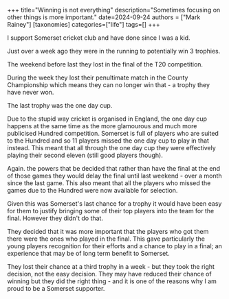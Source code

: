 +++
title="Winning is not everything"
description="Sometimes focusing on other things is more important."
date=2024-09-24
authors = ["Mark Rainey"]
[taxonomies]
categories=["life"]
tags=[]
+++

I support Somerset cricket club and have done since I was a kid.

<!-- more -->

Just over a week ago they were in the running to potentially win 3 trophies.

The weekend before last they lost in the final of the T20 competition.

During the week they lost their penultimate match in the County Championship which means they can no longer win that - a trophy they have never won.

The last trophy was the one day cup.

Due to the stupid way cricket is organised in England, the one day cup happens at the same time as the more glamourous and much more publicised Hundred competition. Somerset is full of players who are suited to the Hundred and so 11 players missed the one day cup to play in that instead. This meant that all through the one day cup they were effectively playing their second eleven (still good players though).

Again. the powers that be decided that rather than have the final at the end of those games they would delay the final until last weekend - over a month since the last game. This also meant that all the players who missed the games due to the Hundred were now available for selection.

Given this was Somerset's last chance for a trophy it would have been easy for them to justify bringing some of their top players into the team for the final. However they didn't do that.

They decided that it was more important that the players who got them there were the ones who played in the final. This gave particularly the young players recognition for their efforts and a chance to play in a final; an experience that may be of long term benefit to Somerset.

They lost their chance at a third trophy in a week - but they took the right decision, not the easy decision. They may have reduced their chance of winning but they did the right thing - and it is one of the reasons why I am proud to be a Somerset supporter.

